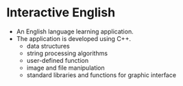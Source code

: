 # Interactive English
- An English language learning application.
- The application is developed using C++.
  - data structures 
  - string processing algorithms
  - user-defined function
  - image and file manipulation
  - standard libraries and functions for graphic interface
